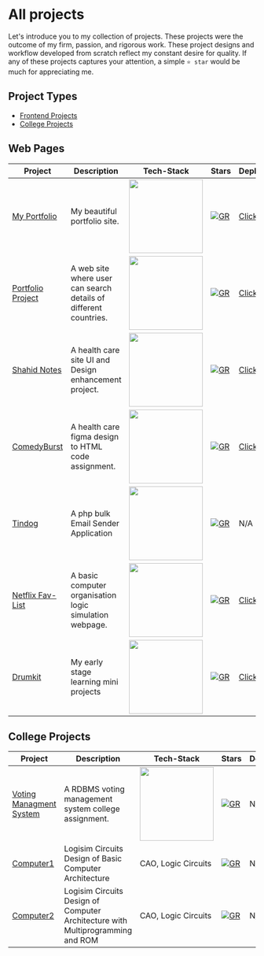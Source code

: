 
# All projects
Let's introduce you to my collection of projects. These projects were the outcome of my firm, passion, and rigorous work. These project designs and workflow developed from scratch reflect my constant desire for quality.
If any of these projects captures your attention, a simple `⭐️ star` would be much for appreciating me.

## Project Types
- [Frontend Projects](#web-pages)
- [College Projects](#college-projects)


## Web Pages

| Project | Description | Tech-Stack | Stars | Deployment |
| --- | --- | --- | --- | --- |
|[My Portfolio]()| My beautiful portfolio site. | <img width=150 src="https://skillicons.dev/icons?i=js,css,html,bootstrap,github,netlify" /> |[![GR](https://img.shields.io/github/stars/getlost01/portfolio.github.io?style=social)](https://github.com/getlost01/portfolio.github.io)|[Click here](https://portfolio-de-aagam.netlify.app/)|
|[Portfolio Project](https://github.com/getlost01/country-search)|A web site where user can search details of different countries.| <img width=150 src="https://skillicons.dev/icons?i=js,css,html,github,netlify" /> |[![GR](https://img.shields.io/github/stars/getlost01/country-search?style=social)](https://github.com/getlost01/country-search)|[Click here](https://country-search-aagam.netlify.app/)|
|[Shahid Notes](https://github.com/getlost01/CureScience)|A health care site UI and Design enhancement project.  | <img width=150 src="https://skillicons.dev/icons?i=js,css,html,github,netlify" /> |[![GR](https://img.shields.io/github/stars/getlost01/CureScience?style=social)](https://github.com/getlost01/CureScience)|[Click here](https://curescience-aagam-version.netlify.app/)|
|[ComedyBurst](https://github.com/getlost01/figma-template-html-css)|A health care figma design to HTML code assignment.| <img width=150 src="https://skillicons.dev/icons?i=js,css,html,github,netlify" /> |[![GR](https://img.shields.io/github/stars/getlost01/figma-template-html-css?style=social)](https://github.com/getlost01/figma-template-html-css)|[Click here](https://figma-assignment-aagam-version.netlify.app/)|
|[Tindog](https://github.com/getlost01/mailer)|A php bulk Email Sender Application| <img width=150 src="https://skillicons.dev/icons?i=js,css,html,github,php" /> |[![GR](https://img.shields.io/github/stars/getlost01/mailer?style=social)](https://github.com/getlost01/mailer)| N/A |
|[Netflix Fav-List](https://github.com/getlost01/LOGISIM)|A basic computer organisation logic simulation webpage.| <img width=150 src="https://skillicons.dev/icons?i=js,css,html,github,netlify" /> |[![GR](https://img.shields.io/github/stars/getlost01/LOGISIM?style=social)](https://github.com/getlost01/LOGISIM)|[Click here](https://computer1-aagam.netlify.app/)|
|[Drumkit](https://github.com/getlost01/MiniProjects.github.io)|My early stage learning mini projects| <img width=150 src="https://skillicons.dev/icons?i=js,css,html,github,netlify" /> |[![GR](https://img.shields.io/github/stars/getlost01/MiniProjects.github.io?style=social)](https://github.com/getlost01/MiniProjects.github.io)|[Click here](https://portfolio-de-aagam.netlify.app/miniprojects/)|


## College Projects

| Project | Description | Tech-Stack | Stars | Deployment |
| --- | --- | --- | --- | --- |
|[Voting Managment System](https://github.com/getlost01/VotingManagmentSystem)|A RDBMS voting management system college assignment. | <img width=150 src="https://skillicons.dev/icons?i=bootstrap,php,css,js,mysql" /> |[![GR](https://img.shields.io/github/stars/getlost01/VotingManagmentSystem?style=social)](https://github.com/getlost01/VotingManagmentSystem)|N/A|
|[Computer1](https://github.com/getlost01/computer1)|Logisim Circuits Design of Basic Computer Architecture| CAO, Logic Circuits |[![GR](https://img.shields.io/github/stars/getlost01/computer1?style=social)](https://github.com/getlost01/computer1)|N/A|
|[Computer2](https://github.com/getlost01/Computer2)|Logisim Circuits Design of Computer Architecture with Multiprogramming and ROM| CAO, Logic Circuits |[![GR](https://img.shields.io/github/stars/getlost01/Computer2?style=social)](https://github.com/getlost01/Computer2)|N/A|
